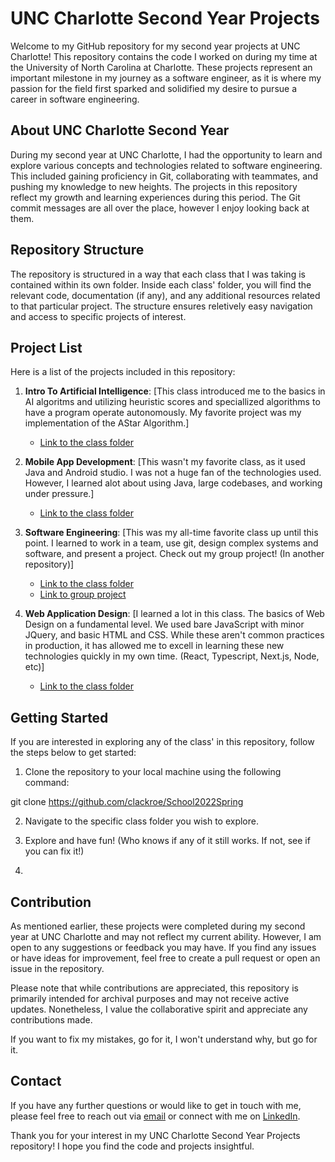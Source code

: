 # UNC Charlotte Second Year Projects

Welcome to my GitHub repository for my second year projects at UNC Charlotte! This repository contains the code I worked on during my time at the University of North Carolina at Charlotte. These projects represent an important milestone in my journey as a software engineer, as it is where my passion for the field first sparked and solidified my desire to pursue a career in software engineering.

## About UNC Charlotte Second Year

During my second year at UNC Charlotte, I had the opportunity to learn and explore various concepts and technologies related to software engineering. This included gaining proficiency in Git, collaborating with teammates, and pushing my knowledge to new heights. The projects in this repository reflect my growth and learning experiences during this period. The Git commit messages are all over the place, however I enjoy looking back at them.

## Repository Structure

The repository is structured in a way that each class that I was taking is contained within its own folder. Inside each class' folder, you will find the relevant code, documentation (if any), and any additional resources related to that particular project. The structure ensures reletively easy navigation and access to specific projects of interest.

## Project List

Here is a list of the projects included in this repository:

1. **Intro To Artificial Intelligence**: [This class introduced me to the basics in AI algoritms and utilizing heuristic scores and speciallized algorithms to have a program operate autonomously. My favorite project was my implementation of the AStar Algorithm.]
   - [Link to the class folder](/IntroAI)

2. **Mobile App Development**: [This wasn't my favorite class, as it used Java and Android studio. I was not a huge fan of the technologies used. However, I learned alot about using Java, large codebases, and working under pressure.]
   - [Link to the class folder](/MobileApp)

3. **Software Engineering**: [This was my all-time favorite class up until this point. I learned to work in a team, use git, design complex systems and software, and present a project. Check out my group project! (In another repository)]
   - [Link to the class folder](https://github.com/Clackroe/School2022Spring/tree/d7008c018aeda04685c9efa55cfe50f509aef9bc/Software%20Engineering)
   - [Link to group project](https://github.com/Clackroe/GroupProj-3135)

4. **Web Application Design**: [I learned a lot in this class. The basics of Web Design on a fundamental level. We used bare JavaScript with minor JQuery, and basic HTML and CSS. While these aren't common practices in production, it has allowed me to excell in learning these new technologies quickly in my own time. (React, Typescript, Next.js, Node, etc)]
   - [Link to the class folder](/WebAppDesign)

## Getting Started

If you are interested in exploring any of the class' in this repository, follow the steps below to get started:

1. Clone the repository to your local machine using the following command:

git clone https://github.com/clackroe/School2022Spring

2. Navigate to the specific class folder you wish to explore.

3. Explore and have fun! (Who knows if any of it still works. If not, see if you can fix it!)
4. 
## Contribution

As mentioned earlier, these projects were completed during my second year at UNC Charlotte and may not reflect my current ability. However, I am open to any suggestions or feedback you may have. If you find any issues or have ideas for improvement, feel free to create a pull request or open an issue in the repository.

Please note that while contributions are appreciated, this repository is primarily intended for archival purposes and may not receive active updates. Nonetheless, I value the collaborative spirit and appreciate any contributions made.

If you want to fix my mistakes, go for it, I won't understand why, but go for it.


## Contact

If you have any further questions or would like to get in touch with me, please feel free to reach out via [email](mailto:acole67@uncc.edu) or connect with me on [LinkedIn](https://www.linkedin.com/in/alexandercole19731/).

Thank you for your interest in my UNC Charlotte Second Year Projects repository! I hope you find the code and projects insightful.

